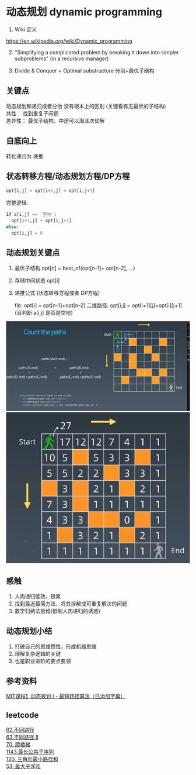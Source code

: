 # 动态规划 dynamic programming

1. Wiki 定义

https://en.wikipedia.org/wiki/Dynamic_programming

2. "Simplifying a complicated problem by breaking it down into simpler subproblems"
(in a recursive manager)

3. Divide & Conquer + Optimal substructure 分治+最优子结构


## 关键点

动态规划和递归或者分治 没有根本上的区别 (关键看有无最优的子结构)  
共性： 找到重复子问题  
差异性： 最优子结构、中途可以淘汰次优解  

## 自底向上

转化递归为 递推  


## 状态转移方程/动态规划方程/DP方程

```python
opt[i,j] = opt[i+1,j] + opt[i,j+1]
```

完整逻辑:

```python
if a[i,j] == '空地':
  opt[i+1,j] + opt[i,j+1]
else:
  opt[i,j] = 0
```

## 动态规划关键点

1. 最优子结构 opt[n] = best_of(opt[n-1]+ opt[n-2], ...)
2. 存储中间状态 opt[i]
3. 递推公式 (状态转移方程或者 DP方程)

    fib: opt[i] = opt[n-1]+opt[n-2]
    二维路径: opt[i,j] = opt[i+1][j]+opt[i][j+1] (且判断 a[i,j] 是否是空地)


![dynamic_programming](./dynamic_programming/count_the_paths.png)
![dynamic_programming](./dynamic_programming/count_the_paths_2.png)


## 感触

1. 人肉递归低效、很累 
2. 找到最近最简方法，将其拆解成可重复解决的问题
3. 数学归纳法思维(抵制人肉递归的诱惑)

## 动态规划小结

1. 打破自己的思维惯性，形成机器思维
2. 理解复杂逻辑的关键
3. 也是职业进阶的要点要领


## 参考资料

[MIT课程】动态规划 I - 最短路径算法（已添加字幕）](https://www.bilibili.com/video/av53233912?from=search&seid=2847395688604491997)

## leetcode

[62.不同路径](https://leetcode-cn.com/problems/unique-paths/)  
[63.不同路径 II](https://leetcode-cn.com/problems/unique-paths-ii/)  
[70. 爬楼梯](https://leetcode-cn.com/problems/climbing-stairs/)  
[1143.最长公共子序列](https://leetcode-cn.com/problems/longest-common-subsequence/)  
[120. 三角形最小路径和](https://leetcode-cn.com/problems/triangle/description/)  
[53. 最大子序和](https://leetcode-cn.com/problems/maximum-subarray)  

